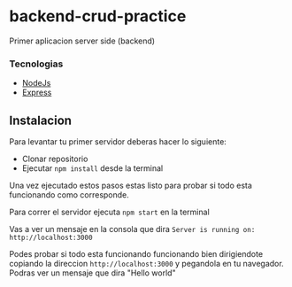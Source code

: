 # backend-crud-practice

Primer aplicacion server side (backend)

### Tecnologias

 - [NodeJs](https://nodejs.org/en/about) 
 - [Express](https://expressjs.com/es/) 

## Instalacion 

Para levantar tu primer servidor deberas hacer lo siguiente: 

 - Clonar repositorio
 - Ejecutar `npm install` desde la terminal

Una vez ejecutado estos pasos estas listo para probar si todo esta funcionando como corresponde. 

Para correr el servidor ejecuta `npm start` en la terminal

Vas a ver un mensaje en la consola que dira `Server is running on: http://localhost:3000` 

Podes probar si todo esta funcionando funcionando bien dirigiendote copiando la direccion `http://localhost:3000` y pegandola en tu navegador. Podras ver un mensaje que dira "Hello world"